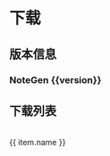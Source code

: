 # 下载
## 版本信息
<h3>NoteGen {{version}}</h3>

## 下载列表
<br>
<div v-if="assets" v-for="(item, index) in assets.assets" :key="index">
  <a :href="item.browser_download_url">{{ item.name }}</a>
</div>

<script setup>
  import { getLatestRelease } from '../common.ts'
  import { ref } from 'vue'
  const assets = ref(null)
  const version =ref(null)
  getLatestRelease('codexu','note-gen').then(res =>{
    assets.value = res
    version.value =res.name
  })
</script>
